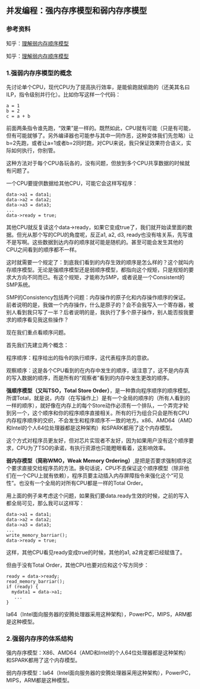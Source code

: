## 并发编程：强内存序模型和弱内存序模型

### 参考资料

知乎：[理解弱内存顺序模型](https://zhuanlan.zhihu.com/p/94421667)

知乎：[理解弱内存顺序模型](https://zhuanlan.zhihu.com/p/94421667)

### 1.强弱内存序模型的概念

先讨论单个CPU，现代CPU为了提高执行效率，是能偷跑就偷跑的（还美其名曰ILP，指令级别并行化）。比如你写这样一个代码：

```
a = 1
b = 2
c = a + b
```

前面两条指令谁先跑，“效果”是一样的。既然如此，CPU就有可能（只是有可能，但有可能就够了。另外编译器也可能参与其中一同作恶，这种变体我们先忽略）让b=2先跑，或者让a=1或者b=2同时跑，对CPU来说，我只保证效果符合语义，实际如何执行，你别管。

这种方法对于每个CPU各玩各的，没有问题，但放到多个CPU共享数据的时候就有问题了。

一个CPU要提供数据给其他CPU，可能它会这样写程序：

```
data->a1 = data1;
data->a2 = data2;
data->a3 = data3;
...
data->ready = true;
```

其他CPU就反复读这个data->ready，如果它变成true了，我们就开始读里面的数据。但光从那个写的CPU的角度呢，反正a1, a2, d3, ready也没有啥关系，先写谁不是写啊。这些数据到达内存的顺序就可能是随机的。甚至可能会发生其他的CPU之间看到的顺序都不一样。

这时就需要一个规定了：到底我们看到的内存生效的顺序是怎么样的？这个就叫内存顺序模型。无论是强顺序模型还是弱顺序模型，都指向这个规矩，只是规矩的要求大方向不同而已。有这个规矩，才能称为SMP，或者说是一个Consistent的SMP系统。

SMP的Consistency包括两个问题：内存操作的原子化和内存操作顺序的保证。前者说明的是，我做一个内存操作，什么是原子的？会不会我写入一个寄存器，被别人看到我只写了一半？后者说明的是，我执行了多个原子操作，别人能否按我要求的顺序看见我这些操作？

现在我们重点看顺序问题。

首先我们先建立两个概念：

程序顺序：程序给出的指令的执行顺序，这代表程序员的意欲。

观察顺序：这是各个CPU看到的在内存中发生的顺序，请注意了，这不是内存真的写入数据的顺序，而是所有的“观察者”看到的内存中发生更改的顺序。

**强顺序模型（又叫TSO，Total Store Order）**，是一种靠向程序顺序的顺序模型。所谓Total，就是说，内存（在写操作上）是有一个全局的顺序的（所有人看到的一样的顺序），就好像在内存上的每个Store动作必须有一个排队，一个弄完才轮到另一个，这个顺序和你的程序顺序直接相关。所有的行为组合只会是所有CPU内存程序顺序的交织，不会发生和程序顺序不一致的地方。x86、AMD64（AMD和Intel的个人64位处理器都是这种架构）和SPARK都用了这个内存模型。

这个方式对程序员更友好，但对芯片实现者不友好，因为如果用户没有这个顺序要求，CPU为了TSO的承诺，有执行资源也只能瞪眼看着，这影响效率。

**弱内存模型（简称WMO，Weak Memory Ordering）**,是把是否要求强制顺序这个要求直接交给程序员的方法。换句话说，CPU不去保证这个顺序模型（除非他们在一个CPU上就有依赖），程序员要主动插入内存屏障指令来强化这个“可见性”。也没有一个全局的对所有CPU都是一样的Total Order。

用上面的例子来考虑这个问题，如果我们要data.ready生效的时候，之前的写入都全局可见，那么我可以这样写：

```
data->a1 = data1;
data->a2 = data2;
data->a3 = data3;
...
write_memory_barriar();
data->ready = true;
```

这样，其他CPU看见ready变成true的时候，其他的a1, a2肯定都已经赋值了。

但由于没有Total Order，其他CPU也要对应和这个写方同步：

```
ready = data->ready;
read_memory_barriar();
if (ready) {
  mydata1 = data->a1;
   ...
}
```

Ia64（Intel面向服务器的安腾处理器采用这种架构），PowerPC，MIPS，ARM都是这种模型。

### 2.强弱内存序的体系结构

强内存序模型：X86、AMD64（AMD和Intel的个人64位处理器都是这种架构）和SPARK都用了这个内存模型。

弱内存序模型：Ia64（Intel面向服务器的安腾处理器采用这种架构），PowerPC，MIPS，ARM都是这种模型。






